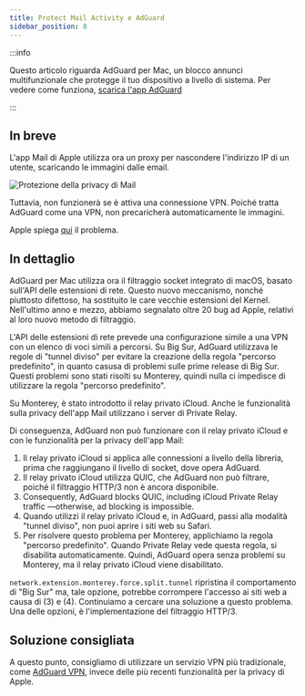 ```yaml
---
title: Protect Mail Activity e AdGuard
sidebar_position: 8
---
```


:::info

Questo articolo riguarda AdGuard per Mac, un blocco annunci multifunzionale che protegge il tuo dispositivo a livello di sistema. Per vedere come funziona, [scarica l'app AdGuard](https://agrd.io/download-kb-adblock)

:::

## In breve

L'app Mail di Apple utilizza ora un proxy per nascondere l'indirizzo IP di un utente, scaricando le immagini dalle email.

![Protezione della privacy di Mail](https://cdn.adtidy.org/content/kb/ad_blocker/mac/mac_protectMailActivity.jpg)

Tuttavia, non funzionerà se è attiva una connessione VPN. Poiché tratta AdGuard come una VPN, non precaricherà automaticamente le immagini.

Apple spiega [qui](https://support.apple.com/HT212797) il problema.

## In dettaglio

AdGuard per Mac utilizza ora il filtraggio socket integrato di macOS, basato sull'API delle estensioni di rete. Questo nuovo meccanismo, nonché piuttosto difettoso, ha sostituito le care vecchie estensioni del Kernel. Nell'ultimo anno e mezzo, abbiamo segnalato oltre 20 bug ad Apple, relativi al loro nuovo metodo di filtraggio.

L'API delle estensioni di rete prevede una configurazione simile a una VPN con un elenco di voci simili a percorsi. Su Big Sur, AdGuard utilizzava le regole di "tunnel diviso" per evitare la creazione della regola "percorso predefinito", in quanto casusa di problemi sulle prime release di Big Sur. Questi problemi sono stati risolti su Monterey, quindi nulla ci impedisce di utilizzare la regola "percorso predefinito".

Su Monterey, è stato introdotto il relay privato iCloud. Anche le funzionalità sulla privacy dell'app Mail utilizzano i server di Private Relay.

Di conseguenza, AdGuard non può funzionare con il relay privato iCloud e con le funzionalità per la privacy dell'app Mail:

1. Il relay privato iCloud si applica alle connessioni a livello della libreria, prima che raggiungano il livello di socket, dove opera AdGuard.
2. Il relay privato iCloud utilizza QUIC, che AdGuard non può filtrare, poiché il filtraggio HTTP/3 non è ancora disponibile.
3. Consequently, AdGuard blocks QUIC, including iCloud Private Relay traffic —otherwise, ad blocking is impossible.
4. Quando utilizzi il relay privato iCloud e, in AdGuard, passi alla modalità "tunnel diviso", non puoi aprire i siti web su Safari.
5. Per risolvere questo problema per Monterey, applichiamo la regola "percorso predefinito". Quando Private Relay vede questa regola, si disabilita automaticamente. Quindi, AdGuard opera senza problemi su Monterey, ma il relay privato iCloud viene disabilitato.

`network.extension.monterey.force.split.tunnel` ripristina il comportamento di "Big Sur" ma, tale opzione, potrebbe corrompere l'accesso ai siti web a causa di (3) e (4). Continuiamo a cercare una soluzione a questo problema. Una delle opzioni, è l'implementazione del filtraggio HTTP/3.

## Soluzione consigliata

A questo punto, consigliamo di utilizzare un servizio VPN più tradizionale, come [AdGuard VPN](https://adguard-vpn.com/), invece delle più recenti funzionalità per la privacy di Apple.
